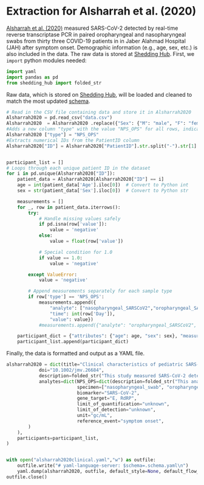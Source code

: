 # Extraction for Alsharrah et al. (2020)

[Alsharrah et al. (2020)](https://onlinelibrary.wiley.com/doi/10.1002/jmv.26684) measured SARS-CoV-2 detected by real-time reverse transcriptase PCR in paired oropharyngeal and nasopharyngeal swabs from thirty three COVID-19 patients in in Jaber Alahmad Hospital (JAH) after symptom onset. Demographic information (e.g., age, sex, etc.) is also included in the data. The raw data is stored at [Shedding Hub](https://github.com/shedding-hub/shedding-hub/tree/main/data/alsharrah2020clinical). 
First, we `import` python modules needed:

```python
import yaml
import pandas as pd
from shedding_hub import folded_str
```
Raw data, which is stored on [Shedding Hub](https://github.com/shedding-hub/shedding-hub/tree/main/data/alsharrah2020clinical), will be loaded and cleaned to match the most updated [schema](https://github.com/shedding-hub/shedding-hub/blob/main/data/.schema.yaml).

```python
# Read in the CSV file containing data and store it in Alsharrah2020
Alsharrah2020 = pd.read_csv("data.csv")
Alsharrah2020  = Alsharrah2020 .replace({"Sex": {"M": "male", "F": "female"}})
#Adds a new column "type" with the value "NPS_OPS" for all rows, indicating nasopharyngeal and oropharyngeal swabs.
Alsharrah2020 ["type"] = "NPS_OPS"
#Extracts numerical IDs from the PatientID column
Alsharrah2020["ID"] = Alsharrah2020["PatientID"].str.split("-").str[1].astype(int)


participant_list = []
# Loops through each unique patient ID in the dataset
for i in pd.unique(Alsharrah2020["ID"]):
    patient_data = Alsharrah2020[Alsharrah2020["ID"] == i]
    age = int(patient_data['Age'].iloc[0])  # Convert to Python int
    sex = str(patient_data['Sex'].iloc[0])  # Convert to Python str

    measurements = []
    for _, row in patient_data.iterrows():
        try:
            # Handle missing values safely
            if pd.isna(row['value']):
                value = 'negative'
            else:
                value = float(row['value'])

            # Special condition for 1.0
            if value == 1.0:
                value = 'negative'

        except ValueError:
            value = 'negative'

        # Append measurements separately for each sample type
        if row['type'] == 'NPS_OPS':
            measurements.append({
                "analyte": ["nasopharyngeal_SARSCoV2","oropharyngeal_SARSCoV2"], 
                "time": int(row['Day']), 
                "value": value})
            #measurements.append({"analyte": "oropharyngeal_SARSCoV2", "time": int(row['Day']), "value": value})

    participant_dict = {"attributes": {"age": age, "sex": sex}, "measurements": measurements}
    participant_list.append(participant_dict)

```
Finally, the data is formatted and output as a YAML file.

```python
alsharrah2020 = dict(title="Clinical characteristics of pediatric SARS-CoV-2 infection and coronavirus disease 2019 (COVID-19) in Kuwait",
            doi="10.1002/jmv.26684",
            description=folded_str("This study measured SARS-CoV-2 detected by real-time reverse transcriptase PCR in paired oropharyngeal and nasopharyngeal samples from 33 COVID-19 patients in Jaber Alahmad Hospital (JAH).\n"),
            analytes=dict(NPS_OPS=dict(description=folded_str("This analyte represents SARS-CoV-2 RNA detection in paired nasopharyngeal and oropharyngeal swabs.\n"),
                          specimen=["nasopharyngeal_swab", "oropharyngeal_swab"],
                          biomarker="SARS-CoV-2",
                          gene_target="E, RdRP",
                          limit_of_quantification="unknown",
                          limit_of_detection="unknown",
                          unit="gc/mL",
                          reference_event="symptom onset",
        )
    ),
    participants=participant_list,
)


with open("alsharrah2020clinical.yaml","w") as outfile:
    outfile.write("# yaml-language-server: $schema=.schema.yaml\n")
    yaml.dump(alsharrah2020, outfile, default_style=None, default_flow_style=False, sort_keys=False)
outfile.close() 
```